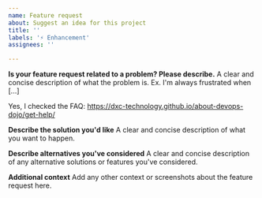 ```yaml
---
name: Feature request
about: Suggest an idea for this project
title: ''
labels: '⚡ Enhancement'
assignees: ''

---
```


**Is your feature request related to a problem? Please describe.**
A clear and concise description of what the problem is. Ex. I'm always frustrated when [...]

Yes, I checked the FAQ: https://dxc-technology.github.io/about-devops-dojo/get-help/

**Describe the solution you'd like**
A clear and concise description of what you want to happen.

**Describe alternatives you've considered**
A clear and concise description of any alternative solutions or features you've considered.

**Additional context**
Add any other context or screenshots about the feature request here.
